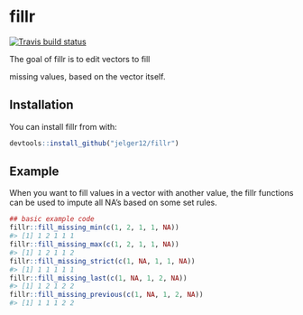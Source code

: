 
<!-- README.md is generated from README.Rmd. Please edit that file -->

# fillr

<!-- badges: start -->

[![Travis build
status](https://travis-ci.org/jelger12/fillr.svg?branch=master)](https://travis-ci.org/jelger12/fillr)
<!-- badges: end --> The goal of fillr is to edit vectors to fill
missing values, based on the vector itself.

## Installation

You can install fillr from with:

``` r
devtools::install_github("jelger12/fillr")
```

## Example

When you want to fill values in a vector with another value, the fillr
functions can be used to impute all NA’s based on some set rules.

``` r
## basic example code
fillr::fill_missing_min(c(1, 2, 1, 1, NA))
#> [1] 1 2 1 1 1
fillr::fill_missing_max(c(1, 2, 1, 1, NA))
#> [1] 1 2 1 1 2
fillr::fill_missing_strict(c(1, NA, 1, 1, NA))
#> [1] 1 1 1 1 1
fillr::fill_missing_last(c(1, NA, 1, 2, NA))
#> [1] 1 2 1 2 2
fillr::fill_missing_previous(c(1, NA, 1, 2, NA))
#> [1] 1 1 1 2 2
```
